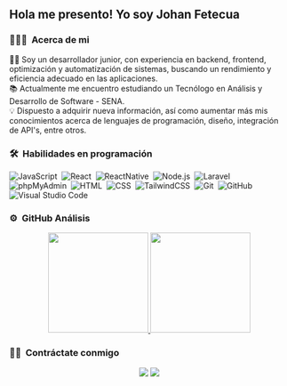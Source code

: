 <h2>Hola me presento! Yo soy Johan Fetecua</h2>
<!-- ## 👋 &nbsp;Me presento! Yo soy Johan Fetecua -->

### 👨🏻‍💻 &nbsp;Acerca de mi

👩‍💻 Soy un desarrollador junior, con experiencia en backend, frontend, optimización y automatización de sistemas, buscando un rendimiento y eficiencia adecuado en las aplicaciones.\
📚 Actualmente me encuentro estudiando un Tecnólogo en Análisis y Desarrollo de Software - SENA.\
💡 Dispuesto a adquirir nueva información, así como aumentar más mis conocimientos acerca de lenguajes de programación, diseño, integración de API's, entre otros.

### 🛠 &nbsp;Habilidades en programación

![JavaScript](https://img.shields.io/badge/-JavaScript-05122A?style=flat&logo=javascript)&nbsp;
![React](https://img.shields.io/badge/-React-05122A?style=flat&logo=react)&nbsp;
![ReactNative](https://img.shields.io/badge/-React%20Natie-05122A?style=flat&logo=react)&nbsp;
![Node.js](https://img.shields.io/badge/-Node.js-05122A?style=flat&logo=node.js)&nbsp;
![Laravel](https://img.shields.io/badge/-Laravel-05122A?style=flat&logo=laravel)&nbsp;
![phpMyAdmin](https://img.shields.io/badge/-phpMyAdmin-05122A?style=flat&logo=phpmyadmin)&nbsp;
![HTML](https://img.shields.io/badge/-HTML-05122A?style=flat&logo=HTML5)&nbsp;
![CSS](https://img.shields.io/badge/-CSS-05122A?style=flat&logo=CSS3&logoColor=1572B6)&nbsp;
![TailwindCSS](https://img.shields.io/badge/-TailwindCSS-05122A?style=flat&logo=tailwindcss)&nbsp;
![Git](https://img.shields.io/badge/-Git-05122A?style=flat&logo=git)&nbsp;
![GitHub](https://img.shields.io/badge/-GitHub-05122A?style=flat&logo=github)&nbsp;
![Visual Studio Code](https://img.shields.io/badge/-Visual%20Studio%20Code-05122A?style=flat&logo=visual-studio-code&logoColor=007ACC)&nbsp;

### ⚙️ &nbsp;GitHub Análisis

<p align="center">
<a href="https://github.com/Ethan7FJ">
  <img height="180em" src="https://github-readme-stats-eight-theta.vercel.app/api?username=Ethan7FJ&show_icons=true&theme=algolia&include_all_commits=true&count_private=true"/>
  <img height="180em" src="https://github-readme-stats-eight-theta.vercel.app/api/top-langs/?username=Ethan7FJ&layout=compact&langs_count=8&theme=algolia"/>
</a>
</p>

### 🤝🏻 &nbsp;Contráctate conmigo

<p align="center">
<a href="mailto:johanfetecua11@gmail.com"><img src="https://img.shields.io/badge/-johanfetecua11@gmail.com-D14836?style=flat&logo=Gmail&logoColor=white"/></a>
<a href="Johan Fetecua"><img src="https://www.linkedin.com/in/johan-fetecua-23a026358"/></a>
</p>
